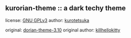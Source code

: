 ## kurorian-theme :: a dark techy theme ##

license: [GNU GPLv3](legal/gnu-gpl-v3.0.md)
author: [kurotetsuka](https://github.com/kurotetsuka/)

original: [dorian-theme-3.10](http://www.deviantart.com/art/Dorian-theme-3-10-416353853)
original author: [killhellokitty](http://killhellokitty.deviantart.com/)
